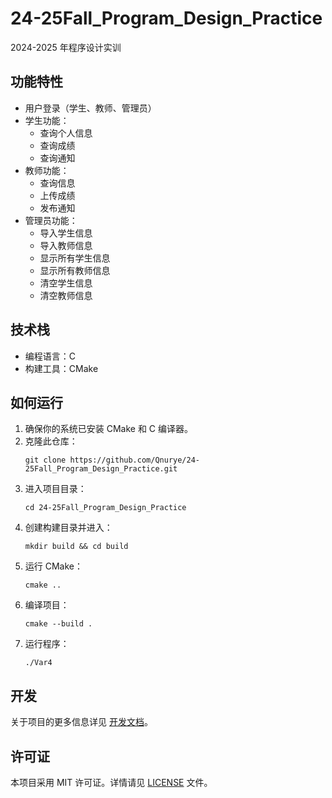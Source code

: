 # 24-25Fall_Program_Design_Practice

2024-2025 年程序设计实训

## 功能特性

- 用户登录（学生、教师、管理员）
- 学生功能：
  - 查询个人信息
  - 查询成绩
  - 查询通知
- 教师功能：
  - 查询信息
  - 上传成绩
  - 发布通知
- 管理员功能：
  - 导入学生信息
  - 导入教师信息
  - 显示所有学生信息
  - 显示所有教师信息
  - 清空学生信息
  - 清空教师信息

## 技术栈

- 编程语言：C
- 构建工具：CMake

## 如何运行

1. 确保你的系统已安装 CMake 和 C 编译器。
2. 克隆此仓库：
   ```
   git clone https://github.com/Qnurye/24-25Fall_Program_Design_Practice.git
   ```
3. 进入项目目录：
   ```
   cd 24-25Fall_Program_Design_Practice
   ```
4. 创建构建目录并进入：
   ```
   mkdir build && cd build
   ```
5. 运行 CMake：
   ```
   cmake ..
   ```
6. 编译项目：
   ```
   cmake --build .
   ```
7. 运行程序：
   ```
   ./Var4
   ```

## 开发

关于项目的更多信息详见 [开发文档](./docs/DEVELOPMENT.md)。

## 许可证

本项目采用 MIT 许可证。详情请见 [LICENSE](LICENSE) 文件。
